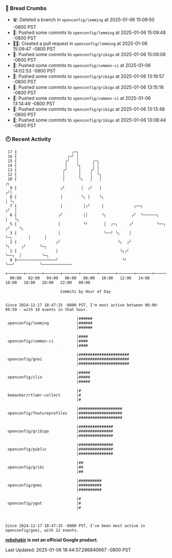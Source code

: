 ### 🍞 Bread Crumbs

 * 🗑: Deleted a branch in `openconfig/lemming` at 2025-01-06 15:09:50 -0800 PST
 * 🚢: Pushed some commits to `openconfig/lemming` at 2025-01-06 15:09:48 -0800 PST
 * ✍🏼: Created a pull request in `openconfig/lemming` at 2025-01-06 15:09:47 -0800 PST
 * 🚢: Pushed some commits to `openconfig/gribigo` at 2025-01-06 15:08:08 -0800 PST
 * 🚢: Pushed some commits to `openconfig/common-ci` at 2025-01-06 14:02:53 -0800 PST
 * 🚢: Pushed some commits to `openconfig/gribigo` at 2025-01-06 13:19:57 -0800 PST
 * 🚢: Pushed some commits to `openconfig/gribigo` at 2025-01-06 13:15:18 -0800 PST
 * 🚢: Pushed some commits to `openconfig/common-ci` at 2025-01-06 13:14:49 -0800 PST
 * 🚢: Pushed some commits to `openconfig/gribigo` at 2025-01-06 13:13:48 -0800 PST
 * 🚢: Pushed some commits to `openconfig/gribigo` at 2025-01-06 13:08:44 -0800 PST

### 🕘 Recent Activity
```
 17 ┼                        ╭─╮
 16 ┤                      ╭─╯ │
 15 ┤                     ╭╯   │      ╭─╮
 14 ┤                     │    ╰╮     │ │
 13 ┤                    ╭╯     │    ╭╯ │
 12 ┤                    │      │    │  ╰╮
 10 ┤                    │      ╰╮   │   │                                        ╭╮
  9 ┤                   ╭╯       │  ╭╯   │                                       ╭╯│
  8 ┤                   │        ╰╮ │    ╰╮                                      │ ╰╮
  7 ┤                   │         │╭╯     │             ╭──╮                    ╭╯  │
  6 ┤                  ╭╯         ││      ╰╮           ╭╯  ╰──────╮             │   ╰╮
  5 ┤                  │          ╰╯       │  ╭─╮     ╭╯          ╰──╮         ╭╯    ╰╮
  3 ┤                  │                   ╰──╯ ╰╮    │              ╰─╮       │      │
  2 ┤                 ╭╯                         ╰╮  ╭╯                ╰╮     ╭╯      ╰─╮
  1 ┤                 │                           ╰╮╭╯                  ╰──╮  │         ╰─╮
  0 ┼─────────────────╯                            ╰╯                      ╰──╯           ╰─────────────
    +───────+───────+───────+───────+───────+───────+───────+───────+───────+───────+───────+───────+────
  00:00   02:00   04:00   06:00   08:00   10:00   12:00   14:00   16:00   18:00   20:00   22:00   00:00   

						Commits by Hour of Day


Since 2024-12-17 18:47:25 -0800 PST, I'm most active between 06:00-06:59 - with 18 events in that hour.

```



```
                               |######
 openconfig/lemming            |######
                               |######

                               |####
 openconfig/common-ci          |####
                               |####

                               |######################
 openconfig/gnoi               |######################
                               |######################

                               |#####
 openconfig/clio               |#####
                               |#####

                               |#
 bemasher/rtlamr-collect       |#
                               |#

                               |###################
 openconfig/featureprofiles    |###################
                               |###################

                               |###############
 openconfig/gribigo            |###############
                               |###############

                               |###############
 openconfig/public             |###############
                               |###############

                               |##
 openconfig/gribi              |##
                               |##

                               |##########
 openconfig/gnmi               |##########
                               |##########

                               |#
 openconfig/ygot               |#
                               |#



Since 2024-12-17 18:47:25 -0800 PST, I've been most active in openconfig/gnoi, with 22 events.

```
**[robshakir](mailto:robjs@google.com) is not an official Google product.**  


Last Updated: 2025-01-06 18:44:57.286840667 -0800 PST
